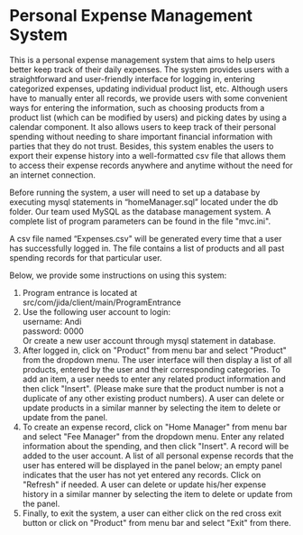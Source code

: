 Personal Expense Management System
===================
This is a personal expense management system that aims to help users better keep track of their daily expenses. The system provides users with a straightforward and user-friendly interface for logging in, entering categorized expenses, updating individual product list, etc. Although users have to manually enter all records, we provide users with some convenient ways for entering the information, such as choosing products from a product list (which can be modified by users) and picking dates by using a calendar component. It also allows users to keep track of their personal spending without needing to share important financial information with parties that they do not trust. Besides, this system enables the users to export their expense history into a well-formatted csv file that allows them to access their expense records anywhere and anytime without the need for an internet connection.

Before running the system, a user will need to set up a database by executing mysql statements in “homeManager.sql” located under the db folder. Our team used MySQL as the database management system. A complete list of program parameters can be found in the file "mvc.ini". 

A csv file named “Expenses.csv" will be generated every time that a user has successfully logged in. The file contains a list of products and all past spending records for that particular user. 

Below, we provide some instructions on using this system:

1. Program entrance is located at src/com/jida/client/main/ProgramEntrance
2. Use the following user account to login:   
      username: Andi  
      password: 0000  
   Or create a new user account through mysql statement in database. 
3. After logged in, click on "Product" from menu bar and select "Product" from the dropdown menu. The user interface will then display a list of all products, entered by the user and their corresponding categories. To add an item, a user needs to enter any related product information and then click "Insert". (Please make sure that the product number is not a duplicate of any other existing product numbers). A user can delete or update products in a similar manner by selecting the item to delete or update from the panel. 
4. To create an expense record, click on "Home Manager" from menu bar and select "Fee Manager" from the dropdown menu. Enter any related information about the spending, and then click "Insert". A record will be added to the user account. A list of all personal expense records that the user has entered will be displayed in the panel below; an empty panel indicates that the user has not yet entered any records. Click on "Refresh" if needed. A user can delete or update his/her expense history in a similar manner by selecting the item to delete or update from the panel. 
5. Finally, to exit the system, a user can either click on the red cross exit button or click on "Product" from menu bar and select "Exit" from there.
